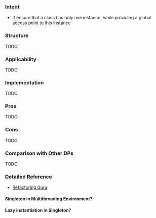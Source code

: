### Intent
* It ensure that a class has only one instance, while providing a global access point to this instance

### Structure
TODO

### Applicability
TODO


### Implementation
TODO


### Pros
TODO


### Cons
TODO

### Comparison with Other DPs
TODO


### Detailed Reference
* [Refactoring Guru](https://refactoring.guru/design-patterns/singleton)


#### Singleton in Multithreading Environment?
#### Lazy instantiation in Singleton?



